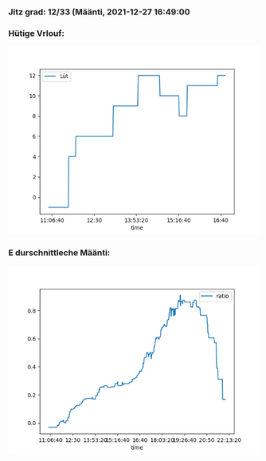 ### Jitz grad: 12/33 (Määnti, 2021-12-27 16:49:00

### Hütige Vrlouf:
![Graph](Today.png)

### E durschnittleche Määnti:
![Graph](Määnti.png)